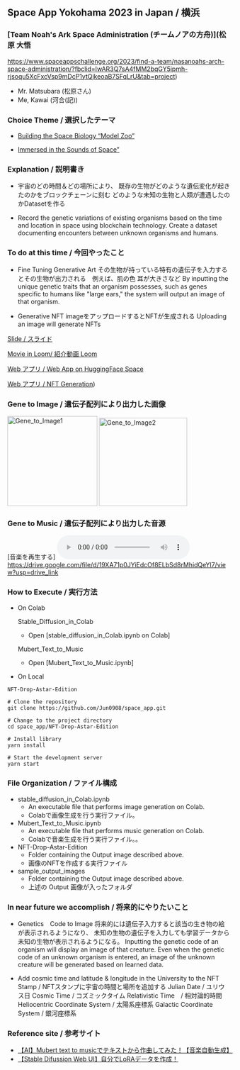 
## Space App Yokohama 2023 in Japan / 横浜

### [Team Noah's Ark Space Administration (チームノアの方舟)](松原 大悟
https://www.spaceappschallenge.org/2023/find-a-team/nasanoahs-arch-space-administration/?fbclid=IwAR3Q7sA4fMM2bqGY5ipmh-rjsoqu5XcFxcVsp9mDcP1ytQjkeoaB7SFqLrU&tab=project)

- Mr. Matsubara (松原さん)
- Me, Kawai (河合(記))

### Choice Theme / 選択したテーマ

- [Building the Space Biology “Model Zoo”](https://www.spaceappschallenge.org/2023/challenges/building-the-space-biology-model-zoo/?tab=resources)

- [Immersed in the Sounds of Space”](https://www.spaceappschallenge.org/2023/challenges/immersed-in-the-sounds-of-space/)

### Explanation / 説明書き

- 宇宙のどの時間＆どの場所により、
既存の生物がどのような遺伝変化が起きたのかをブロックチェーンに刻む
どのような未知の生物と人類が遭遇したのかDatasetを作る

- Record the genetic variations of existing organisms based on the time and location in space using blockchain technology. Create a dataset documenting encounters between unknown organisms and humans.

### To do at this time / 今回やったこと
- Fine Tuning Generative Art 
その生物が持っている特有の遺伝子を入力するとその生物が出力される　例えば、肌の色 耳が大きさなど
By inputting the unique genetic traits that an organism possesses, such as genes specific to humans like "large ears," the system will output an image of that organism.

- Generative NFT 
imageをアップロードするとNFTが生成される
Uploading an image will generate NFTs


 [Slide / スライド](https://docs.google.com/presentation/d/1SFMJqgYY59PvGXzrFeguV166TxxNBXH3Gz5435CAzF8/edit?usp=sharing)

 [Movie in Loom/ 紹介動画 Loom](https://www.loom.com/share/eeaaa68e8877401c8e24b800f2289f13?sid=f27caf84-7cdc-4a48-bf1b-6cd09654700a)

 [Web アプリ / Web App on HuggingFace Space](https://huggingface.co/spaces/KJMAN678/create_alien_on_mars)
 
 [Web アプリ / NFT Generation](https://astar-edition-drop.vercel.app/))
  

###  Gene to Image / 遺伝子配列により出力した画像

<div >
<img width="203" alt="Gene_to_Image1" src="https://github.com/Jun0908/space_app/assets/31527310/aee2d3ef-2e15-46ca-aec2-ea49594489a1">
<img width="199" alt="Gene_to_Image2" src="https://github.com/Jun0908/space_app/assets/31527310/9ae3e052-3821-4b19-89e1-23260d4f2b35">
</div>

### Gene to Music / 遺伝子配列により出力した音源
[音楽を再生する] <audio controls src="https://github.com/ytyaru/Audio.Sample.201708031714/tree/master/20170803/wav/CMajor.wav"></audio>
https://drive.google.com/file/d/19XA71p0JYiEdcOf8ELbSd8rMhidQeYl7/view?usp=drive_link

### How to Execute / 実行方法

- On Colab

  Stable_Diffusion_in_Colab
  - Open [stable_diffusion_in_Colab.ipynb on Colab]
  
  Mubert_Text_to_Music
  - Open [Mubert_Text_to_Music.ipynb]
 
- On Local 

```
NFT-Drop-Astar-Edition

# Clone the repository
git clone https://github.com/Jun0908/space_app.git

# Change to the project directory
cd space_app/NFT-Drop-Astar-Edition

# Install library
yarn install 

# Start the development server
yarn start
```

### File Organization / ファイル構成

- stable_diffusion_in_Colab.ipynb
  - An executable file that performs image generation on Colab.
  - Colabで画像生成を行う実行ファイル。
- Mubert_Text_to_Music.ipynb
  - An executable file that performs music generation on Colab.
  - Colabで音楽生成を行う実行ファイル。。
- NFT-Drop-Astar-Edition
  - Folder containing the Output image described above.
  - 画像のNFTを作成する実行ファイル
- sample_output_images
  - Folder containing the Output image described above.
  - 上述の Output 画像が入ったフォルダ

### In near future we accomplish / 将来的にやりたいこと
- Genetics　Code to Image
将来的には遺伝子入力すると該当の生き物の絵が表示されるようになり、
未知の生物の遺伝子を入力しても学習データから未知の生物が表示されるようになる。
Inputting the genetic code of an organism will display an image of that creature. Even when the genetic code of an unknown organism is entered, an image of the unknown creature will be generated based on learned data.

- Add cosmic time and latitude & longitude in the University to the NFT Stamp / NFTスタンプに宇宙の時間と場所を追加する
Julian Date / ユリウス日 Cosmic Time / コズミックタイム  Relativistic Time　/ 相対論的時間
Heliocentric Coordinate System / 太陽系座標系  Galactic Coordinate System / 銀河座標系

### Reference site / 参考サイト

- [【AI】Mubert text to musicでテキストから作曲してみた！【音楽自動生成】](https://wakabaclass.com/2023/01/17/ai_mubert-text-to-music/)
- [【Stable Difussion Web UI】自分でLoRAデータを作成！](https://zenn.dev/laiso/articles/7af434269ffa1b)
